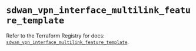 # `sdwan_vpn_interface_multilink_feature_template`

Refer to the Terraform Registry for docs: [`sdwan_vpn_interface_multilink_feature_template`](https://registry.terraform.io/providers/ciscodevnet/sdwan/0.8.0/docs/resources/vpn_interface_multilink_feature_template).
